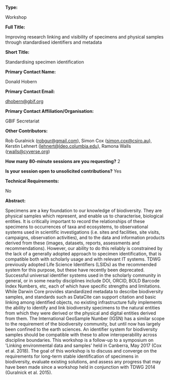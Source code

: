 

**Type:** 

Workshop

**Full Title:** 

Improving research linking and visibility of specimens and physical samples through standardised identifiers and metadata

**Short Title:** 

Standardising specimen identification 

**Primary Contact Name:** 

Donald Hobern

**Primary Contact Email:** 

[dhobern@gbif.org](mailto:dhobern@gbif.org)

**Primary Contact Affiliation/Organisation:** 

GBIF Secretariat

**Other Contributors:** 

Rob Guralnick (robgur@gmail.com), Simon Cox (simon.cox@csiro.au), Kerstin Lehnert (lehnert@ldeo.columbia.edu), Ramona Walls ([rwalls@cyverse.org](mailto:rwalls@cyverse.org))

**How many 80-minute sessions are you requesting?** 2

**Is your session open to unsolicited contributions?** Yes

**Technical Requirements:** 

No

**Abstract:** 

Specimens are a key foundation to our knowledge of biodiversity. They are physical samples which represent, and enable us to characterise, biological entities. It is critically important to record the relationships of these specimens to occurrences of taxa and ecosystems, to observational systems used in scientific investigations (i.e. sites and facilities, site visits, campaigns, observation activities), and to the data and information products derived from these (images, datasets, reports, assessments and recommendations). However, our ability to do this reliably is constrained by the lack of a generally adopted approach to specimen identification, that is compatible both with scholarly usage and with relevant IT systems. TDWG previously adopted Life Science Identifiers (LSIDs) as the recommended system for this purpose, but these have recently been deprecated. Successful universal identifier systems used in the scholarly community in general, or in some nearby disciplines include DOI, ORCID, BOLD Barcode Index Numbers, etc, each of which have specific strengths and limitations. While Darwin Core provides standardized metadata to describe biodiversity samples, and standards such as DataCite can support citation and basic linking among identified objects, no existing infrastructure fully implements the ability to identify and link biodiversity specimens to the natural entities from which they were derived or the physical and digital entities derived from them. The International GeoSample Number (IGSN) has a similar scope to the requirement of the biodiversity community, but until now has largely been confined to the earth sciences. An identifier system for biodiversity samples should be compatible with these to allow interoperability across discipline boundaries. This workshop is a follow-up to a symposium on 'Linking environmental data and samples' held in Canberra, May 2017 (Cox et al. 2018). The goal of this workshop is to discuss and converge on the requirements for long-term stable identification of specimens in biodiversity, evaluate existing solutions, and assess any progress that may have been made since a workshop held in conjunction with TDWG 2014 (Guralnick et al. 2015).

